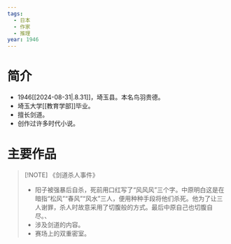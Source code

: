 ```yaml
---
tags:
  - 日本
  - 作家
  - 推理
year: 1946
---
```

# 简介

- 1946[[2024-08-31|.8.31]]，埼玉县。本名鸟羽贵德。
- 埼玉大学[[教育学部]]毕业。
- 擅长剑道。
- 创作过许多时代小说。
# 主要作品


> [!NOTE] 《剑道杀人事件》
> - 阳子被强暴后自杀，死前用口红写了“风风风”三个字。中原明白这是在暗指“松风”“春风”“风水”三人，便用种种手段将他们杀死。他为了让三人谢罪，杀人时故意采用了切腹般的方式。最后中原自己也切腹自尽。、
> - 涉及剑道的内容。
> - 赛场上的双重密室。
